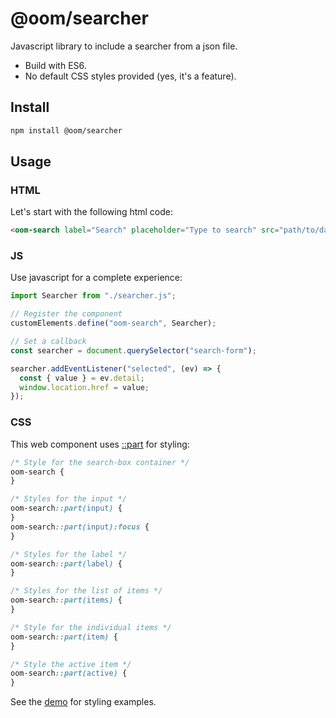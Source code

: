 # @oom/searcher

Javascript library to include a searcher from a json file.

- Build with ES6.
- No default CSS styles provided (yes, it's a feature).

## Install

```sh
npm install @oom/searcher
```

## Usage

### HTML

Let's start with the following html code:

```html
<oom-search label="Search" placeholder="Type to search" src="path/to/data.json"></oom-search>
```

### JS

Use javascript for a complete experience:

```js
import Searcher from "./searcher.js";

// Register the component
customElements.define("oom-search", Searcher);

// Set a callback
const searcher = document.querySelector("search-form");

searcher.addEventListener("selected", (ev) => {
  const { value } = ev.detail;
  window.location.href = value;
});
```

### CSS

This web component uses
[::part](https://developer.mozilla.org/en-US/docs/Web/CSS/::part) for styling:

```css
/* Style for the search-box container */
oom-search {
}

/* Styles for the input */
oom-search::part(input) {
}
oom-search::part(input):focus {
}

/* Styles for the label */
oom-search::part(label) {
}

/* Styles for the list of items */
oom-search::part(items) {
}

/* Style for the individual items */
oom-search::part(item) {
}

/* Style the active item */
oom-search::part(active) {
}
```

See the [demo](demo) for styling examples.
